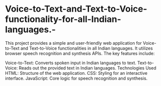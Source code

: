 # Voice-to-Text-and-Text-to-Voice-functionality-for-all-Indian-languages.-
This project provides a simple and user-friendly web application for Voice-to-Text and Text-to-Voice functionalities in all Indian languages. It utilizes browser speech recognition and synthesis APIs. The key features include:

Voice-to-Text: Converts spoken input in Indian languages to text.
Text-to-Voice: Reads out the provided text in Indian languages.
Technologies Used
HTML: Structure of the web application.
CSS: Styling for an interactive interface.
JavaScript: Core logic for speech recognition and synthesis.

